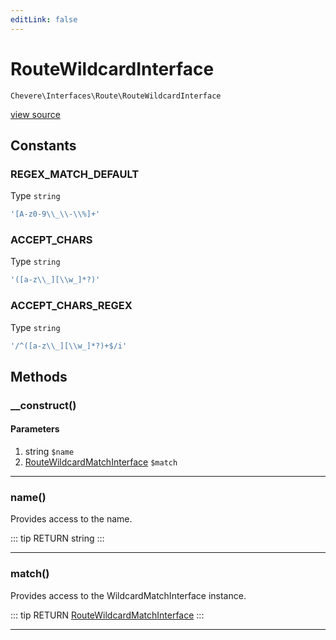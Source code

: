 ```yaml
---
editLink: false
---
```


# RouteWildcardInterface

`Chevere\Interfaces\Route\RouteWildcardInterface`

[view source](https://github.com/chevere/chevere/blob/master/interfaces/Route/RouteWildcardInterface.php)

## Constants

### REGEX_MATCH_DEFAULT

Type `string`

```php
'[A-z0-9\\_\\-\\%]+'
```

### ACCEPT_CHARS

Type `string`

```php
'([a-z\\_][\\w_]*?)'
```

### ACCEPT_CHARS_REGEX

Type `string`

```php
'/^([a-z\\_][\\w_]*?)+$/i'
```

## Methods

### __construct()

#### Parameters

1. string `$name`
2. [RouteWildcardMatchInterface](./RouteWildcardMatchInterface.md) `$match`

---

### name()

Provides access to the name.

::: tip RETURN
string
:::

---

### match()

Provides access to the WildcardMatchInterface instance.

::: tip RETURN
[RouteWildcardMatchInterface](./RouteWildcardMatchInterface.md)
:::

---
